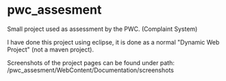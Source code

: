 # pwc_assesment
Small project used as assessment by the PWC. (Complaint System)


I have done this project using eclipse, it is done as a normal "Dynamic Web Project" (not a maven project).

Screenshots of the project pages can be found under path:
/pwc_assesment/WebContent/Documentation/screenshots

